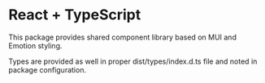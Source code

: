 # React + TypeScript

This package provides shared component library based on MUI and Emotion styling.

Types are provided as well in proper dist/types/index.d.ts file and noted in package configuration.
